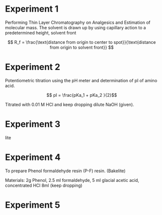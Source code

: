 # Experiment 1 

Performing Thin Layer Chromatography on Analgesics and Estimation of molecular mass.
The solvent is drawn up by using capillary action to a predetermined height, solvent front

$$ R_f = \frac{\text{distance from origin to center to spot}}{\text{distance from origin to solvent front}} $$

# Experiment 2 

Potentiometric titration using the pH meter and determination of pI of amino acid.

$$ pI = \frac{pKa_1 + pKa_2 }{2}$$

Titrated with 0.01 M HCl and keep dropping dilute NaOH (given).

# Experiment 3
lite

# Experiment 4

To prepare Phenol formaldehyde resin (P-F) resin. (Bakelite)

Materials: 2g Phenol, 2.5 ml formaldehyde, 5 ml glacial acetic acid, concentrated HCl 8ml (keep dropping)

# Experiment 5


